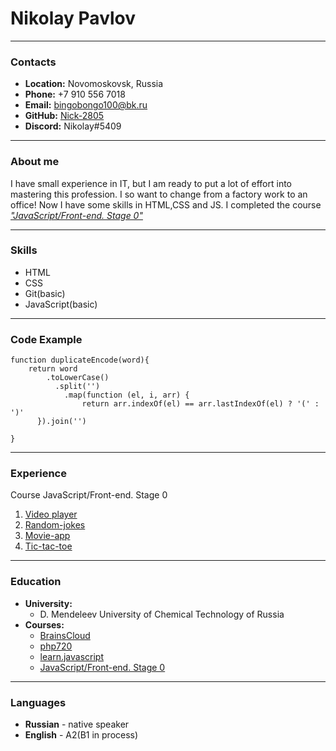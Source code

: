 # Nikolay Pavlov

---

### Contacts
- **Location:** Novomoskovsk, Russia
- **Phone:** +7 910 556 7018
- **Email:** bingobongo100@bk.ru
- **GitHub:** [Nick-2805](https://github.com/Nick-2805)
- **Discord:** Nikolay#5409

---

### About me
I have small experience in IT, but I am ready to put a lot of effort into mastering this profession. I so want to change from a factory work to an office! Now I have some skills in HTML,CSS and JS. I completed the course [*"JavaScript/Front-end. Stage 0"*](https://rs.school/js-stage0/)

---

### Skills

- HTML
- CSS
- Git(basic)
- JavaScript(basic)

---

### Code Example
```
function duplicateEncode(word){
    return word
        .toLowerCase()
          .split('')
            .map(function (el, i, arr) {
                return arr.indexOf(el) == arr.lastIndexOf(el) ? '(' : ')'
      }).join('')  

}
```

---

### Experience

Сourse JavaScript/Front-end. Stage 0
 1. [Video player](https://rolling-scopes-school.github.io/nick-2805-JSFEPRESCHOOL/videoPlayer/)
 2. [Random-jokes](https://rolling-scopes-school.github.io/nick-2805-JSFEPRESCHOOL/random-jokes/)
 3. [Movie-app](https://rolling-scopes-school.github.io/nick-2805-JSFEPRESCHOOL/movie-app/)
 4. [Tic-tac-toe](https://rolling-scopes-school.github.io/nick-2805-JSFEPRESCHOOL/tic-tac-toe/)

---

### Education

- **University:**
  - D. Mendeleev University of Chemical Technology of Russia
- **Courses:**
  - [BrainsCloud](https://www.youtube.com/c/BrainsCloud)
  - [php720](https://php720.com/)
  - [learn.javascript](https://learn.javascript.ru/)
  - [JavaScript/Front-end. Stage 0](https://rs.school/js-stage0/)

---

### Languages

- **Russian** - native speaker
- **English** - A2(B1 in process)
